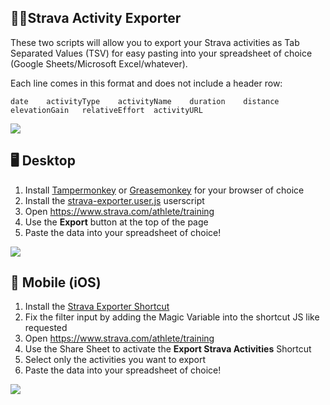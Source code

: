 ## 🏃‍♂️Strava Activity Exporter

These two scripts will allow you to export your Strava activities as Tab Separated Values (TSV) for easy pasting into your spreadsheet of choice (Google Sheets/Microsoft Excel/whatever).

Each line comes in this format and does not include a header row:

```
date    activityType    activityName    duration    distance    elevationGain   relativeEffort  activityURL
```

![](https://gitlab.com/Finnito/strava-exporter/-/raw/master/spreadsheet-example.jpeg)

## 🖥 Desktop

1. Install [Tampermonkey](http://tampermonkey.net) or [Greasemonkey](https://www.greasespot.net/) for your browser of choice
2. Install the [strava-exporter.user.js](https://gitlab.com/Finnito/strava-exporter/-/raw/master/strava-exporter.user.js) userscript
3. Open https://www.strava.com/athlete/training
4. Use the __Export__ button at the top of the page
5. Paste the data into your spreadsheet of choice!

![](https://gitlab.com/Finnito/strava-exporter/-/raw/master/desktop-explanation.jpeg)

## 📱 Mobile (iOS)

1. Install the [Strava Exporter Shortcut](https://www.icloud.com/shortcuts/496f09bdad2f418c90c21d90c8848d74)
2. Fix the filter input by adding the Magic Variable into the shortcut JS like requested
3. Open https://www.strava.com/athlete/training
4. Use the Share Sheet to activate the __Export Strava Activities__ Shortcut
5. Select only the activities you want to export
6. Paste the data into your spreadsheet of choice!

![](https://gitlab.com/Finnito/strava-exporter/-/raw/master/shortcut-explanation.jpeg)